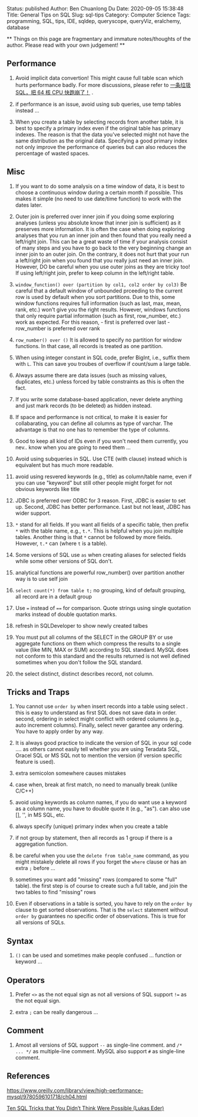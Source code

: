 Status: published
Author: Ben Chuanlong Du
Date: 2020-09-05 15:38:48
Title: General Tips on SQL
Slug: sql-tips
Category: Computer Science
Tags: programming, SQL, tips, IDE, sqldep, queryscope, queryViz, eralchemy, database

**
Things on this page are fragmentary and immature notes/thoughts of the author. 
Please read with your own judgement!
**

## Performance

1. Avoid implicit data convertion!
    This might cause full table scan which hurts performance badly.
    For more discussions,
    please refer to
    [一条垃圾SQL，把 64 核 CPU 快跑崩了！](https://mp.weixin.qq.com/s/mdl4Xa9zbl-CUBCi4Io-Tg)
    .

1. if performance is an issue, avoid using sub queries, use temp tables instead ...

2. When you create a table by selecting records from another table,
    it is best to specify a primary index
    even if the original table has primary indexes.
    The reason is that the data you've selected might not have the same distribution as the original data.
    Specifying a good primary index not only improve the performance of queries
    but can also reduces the percentage of wasted spaces.


## Misc

1. If you want to do some analysis on a time window of data,
    it is best to choose a continuous window during a certain month if possible.
    This makes it simple (no need to use date/time function) to work with the dates later.

2. Outer join is preferred over inner join if you doing some exploring analyses
    (unless you absolute know that inner join is sufficient) 
    as it preserves more information.
    It is often the case when doing exploring analyses that you run an inner join and then found that you really need a left/right join.
    This can be a great waste of time if your analysis consist of many steps and you have to go back to the very beginning change an inner join to an outer join.
    On the contrary, 
    it does not hurt that your run a left/right join when you found that you really just need an inner join.
    However, 
    DO be careful when you use outer joins as they are tricky too!
    If using left/right join, 
    prefer to keep column in the left/right table.

3. `window_function() over (partition by col1, col2 order by col3)`
    Be careful that a default window of unbounded prceeding to the current row is used by default when you sort partitions.
    Due to this, some window functions requires full information (such as last, max, mean, rank, etc.) won't give you the right results.
    However, windows functions that only require partial information (such as first, row_number, etc.) work as expected.
    For this reason, 
        - first is preferred over last
        - row_number is preferred over rank

5. `row_number() over ()` It is allowed to specify no partition for window functions.
    In that case, all records is treated as one partition.

6. When using integer constant in SQL code, prefer BigInt, i.e., suffix them with `L`.
    This can save you troubes of overflow if count/sum a large table.

7. Always assume there are data issues (such as missing values, duplicates, etc.) unless forced by table constraints
    as this is often the fact.

8. If you write some database-based application,
    never delete anything and just mark records (to be deleted) as hidden instead.


1. If space and performance is not critical, 
    to make it is easier for collabarating,
    you can define all columns as type of varchar. 
    The advantage is that no one has to remember the type of columns. 

2. Good to keep all kind of IDs even if you won't need them currently, 
    you nev.. know when you are going to need them ...

3. Avoid using subqueries in SQL. 
    Use CTE (with clause) instead
    which is equivalent but has much more readable.

1. avoid using resvered keywords (e.g., title) as column/table name, 
    even if you can use "keyword" but still other people might forget for not obvious keywords like title

2. JDBC is preferred over ODBC for 3 reason. 
    First, JDBC is easier to set up.
    Second, JDBC has better performance.
    Last but not least, JDBC has wider support.

3. `*` stand for all fields. 
    If you want all fields of a specific table,
    then prefix `*` with the table name, 
    e.g., `t.*`. 
    This is helpful when you join multiple tables.
    Another thing is that `*` cannot be followed by more fields. 
    However, `t.*` can (where `t` is a table).
 
1. Some versions of SQL use `as` when creating aliases for selected fields 
    while some other versions of SQL don't.

2. analytical functions are powerful
    row_number() over partition
    another way is to use self join

3. `select count(*) from table t;`
    no grouping, kind of default grouping, all record are in a default group

4. Use `=` instead of `==` for comparison.
    Quote strings using single quotation marks instead of double quotation marks.

5. refresh in SQLDeveloper to show newly created talbes

6. You must put all columns of the SELECT 
    in the GROUP BY or use aggregate functions on them 
    which compress the results to a single value (like MIN, MAX or SUM) 
    according to SQL standard.
    MySQL does not conform to this standard
    and the results returned is not well defined sometimes 
    when you don't follow the SQL standard.

7. the select distinct, distinct describes record, not column.

## Tricks and Traps

1. You cannot use `order by` when insert records into a table using select .
    this is easy to understand as first SQL does not save data in order. 
    second, ordering in select might conflict with ordered columns (e.g., auto increment columns).
    Finally, select never garantee any ordering.
    You have to apply order by any way. 

2. It is always good practice to indicate the version of SQL in your sql code ....
    as others cannot easily tell whether you are using Teradata SQL, Oracel SQL or MS SQL
    not to mention the version (if version specific feature is used).

1. extra semicolon somewhere causes mistakes

2. case when, break at first match, no need to manually break (unlike C/C++)

3. avoid using keywords as column names, 
    if you do want use a keyword as a column name, 
    you have to double quote it (e.g., "as"). 
    can also use [], '', in MS SQL, etc.

4. always specify (unique) primary index when you create a table 

8. if not group by statement, then all records as 1 group 
    if there is a aggregation function.

9. be careful when you use the 
    `delete from table_name` command, 
    as you might mistakely delete all rows 
    if you forget the `where` clause or has an extra `;` before ...

1. sometimes you want add "missing" rows (compared to some "full" table). 
    the first step is of course to create such a full table, 
    and join the two tables to find "missing" rows

3. Even if observations in a table is sorted, 
    you have to rely on the `order by` clause to get sorted observations.
    That is the `select` statement without `order by` guarantees no specific order of observations.
    This is true for all versions of SQLs.

## Syntax

1. `()` can be used and sometimes make people confused ... function or keyword ...

## Operators

1. Prefer `<>` as the not equal sign as not all versions of SQL support `!=` as the not equal sign.

2. extra `;` can be really dangerous ... 

## Comment

1. Amost all versions of SQL support `--` as single-line comment.
    and `/* ... */` as multiple-line comment.
    MySQL also support `#` as single-line comment.

## References

https://www.oreilly.com/library/view/high-performance-mysql/9780596101718/ch04.html

[Ten SQL Tricks that You Didn’t Think Were Possible (Lukas Eder)](https://www.youtube.com/watch?v=mgipNdAgQ3o)
